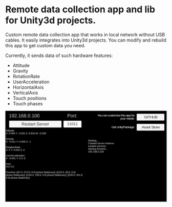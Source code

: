 Remote data collection app and lib for Unity3d projects.
=====


Custom remote data collection app that works in local network without USB
cables. It easily integrates into Unity3d projects. You can modify and rebuild
this app to get custom data you need.


Currently, it sends data of such hardware features:

-   Attitude
-   Gravity
-   RotationRate
-   UserAcceleration
-   HorizontalAxis
-   VerticalAxis
-   Touch positions
-   Touch phases

<img src="Documentation media/MainScreen.jpg" />

 
